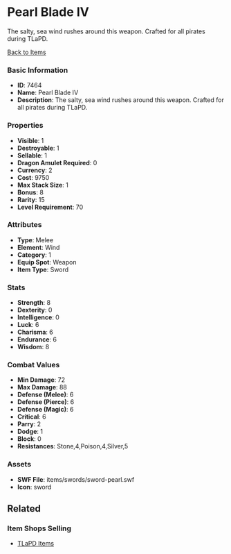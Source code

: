 # Pearl Blade IV

The salty, sea wind rushes around this weapon. Crafted for all pirates during TLaPD.

[Back to Items](../items.md)

### Basic Information

- **ID**: 7464
- **Name**: Pearl Blade IV
- **Description**: The salty, sea wind rushes around this weapon. Crafted for all pirates during TLaPD.

### Properties

- **Visible**: 1
- **Destroyable**: 1
- **Sellable**: 1
- **Dragon Amulet Required**: 0
- **Currency**: 2
- **Cost**: 9750
- **Max Stack Size**: 1
- **Bonus**: 8
- **Rarity**: 15
- **Level Requirement**: 70

### Attributes

- **Type**: Melee
- **Element**: Wind
- **Category**: 1
- **Equip Spot**: Weapon
- **Item Type**: Sword

### Stats

- **Strength**: 8
- **Dexterity**: 0
- **Intelligence**: 0
- **Luck**: 6
- **Charisma**: 6
- **Endurance**: 6
- **Wisdom**: 8

### Combat Values

- **Min Damage**: 72
- **Max Damage**: 88
- **Defense (Melee)**: 6
- **Defense (Pierce)**: 6
- **Defense (Magic)**: 6
- **Critical**: 6
- **Parry**: 2
- **Dodge**: 1
- **Block**: 0
- **Resistances**: Stone,4,Poison,4,Silver,5

### Assets

- **SWF File**: items/swords/sword-pearl.swf
- **Icon**: sword

## Related

### Item Shops Selling

- [TLaPD Items](../item-shops/275-tlapd-items.md)

